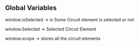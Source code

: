 ## Global Variables

window.isSelected -> is Some Circuit element is selected or not

window.Selected -> Selected Circuit Element

window.scope -> stores all the circuit elements